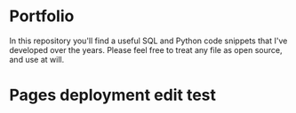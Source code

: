 # Portfolio
In this repository you'll find a useful SQL and Python code snippets that I've developed over the years. Please feel free to treat any file as open source, and use at will.

# Pages deployment edit test

